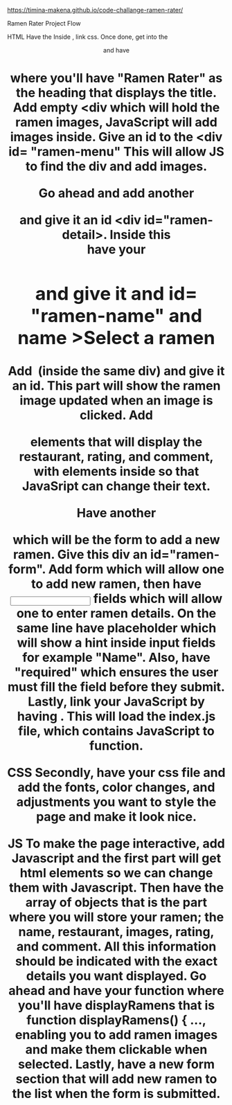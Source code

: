 https://timina-makena.github.io/code-challange-ramen-rater/

Ramen Rater Project Flow

HTML
Have the <!DOCTYPE html>
Inside <head>, link css. Once done, get into the <header> and have <h1> where you'll have "Ramen Rater" as the heading that displays the title.
Add empty <div which will hold the ramen images, JavaScript will add images inside. Give an id to the <div id= "ramen-menu" This will allow JS to find the div and add images.

Go ahead and add another <div> and give it an id <div id="ramen-detail>.
Inside this <div> have your <h2> and give it and id= "ramen-name" and name >Select a ramen</h2>
Add <img> (inside the same div) and give it an id. This part will show the ramen image updated when an image is clicked. 
Add <p> elements that will display the restaurant, rating, and comment, with <span> elements inside so that JavaSript can change their text.

Have another <div> which will be the form to add a new ramen. Give this div an id="ramen-form". Add form which will allow one to add new ramen, then have <input> fields which will allow one to enter ramen details. On the same line have placeholder which will show a hint inside input fields for example "Name". Also, have "required" which ensures the user must fill the field before they submit.
Lastly, link your JavaScript by having <script src= "index.js" defer ></script>. This will load the index.js file, which contains JavaScript to function.

CSS
Secondly, have your css file and add the fonts, color changes, and adjustments you want to style the page and make it look nice. 

JS
To make the page interactive, add Javascript and the first part will get html elements so we can change them with Javascript. Then have the array of objects that is the part where you will store your ramen; the name, restaurant, images, rating, and comment. All this information should be indicated with the exact details you want displayed. 
Go ahead and have your function where you'll have displayRamens that is function displayRamens() { ..., enabling you to add ramen images and make them clickable when selected. 
Lastly, have a new form section that will add new ramen to the list when the form is submitted. 
